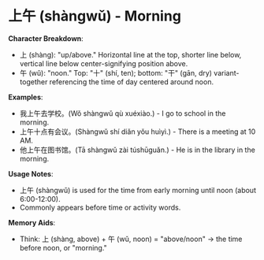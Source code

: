 # **上午 (shàngwǔ) - Morning**

**Character Breakdown**:  
- 上 (shàng): "up/above." Horizontal line at the top, shorter line below, vertical line below center-signifying position above.  
- 午 (wǔ): "noon." Top: "十" (shí, ten); bottom: "干" (gān, dry) variant-together referencing the time of day centered around noon.

**Examples**:  
- 我上午去学校。(Wǒ shàngwǔ qù xuéxiào.) - I go to school in the morning.  
- 上午十点有会议。(Shàngwǔ shí diǎn yǒu huìyì.) - There is a meeting at 10 AM.  
- 他上午在图书馆。(Tā shàngwǔ zài túshūguǎn.) - He is in the library in the morning.

**Usage Notes**:  
- 上午 (shàngwǔ) is used for the time from early morning until noon (about 6:00-12:00).  
- Commonly appears before time or activity words.

**Memory Aids**:  
- Think: 上 (shàng, above) + 午 (wǔ, noon) = "above/noon" → the time before noon, or "morning."